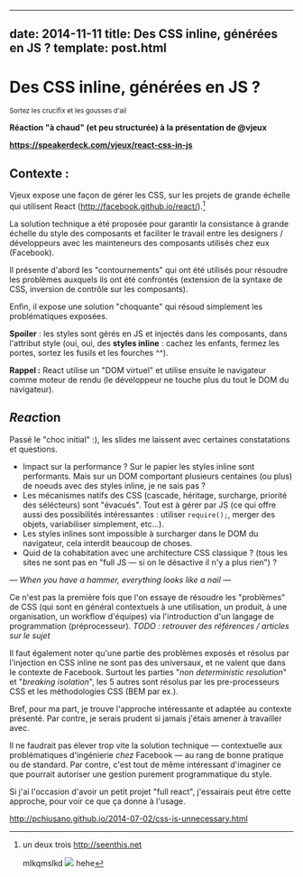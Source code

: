 
---
date: 2014-11-11
title: Des CSS inline, générées en JS ?
template: post.html
---

# Des CSS inline, générées en JS ?
<small>Sortez les crucifix et les gousses d'ail</small>

**Réaction "à chaud" (et peu structurée) à la présentation de @vjeux**

**<https://speakerdeck.com/vjeux/react-css-in-js>**


## Contexte :

Vjeux expose une façon de gérer les CSS, sur les projets de grande échelle qui utilisent React (<http://facebook.github.io/react/>).[^somesamplefootnote]

[^somesamplefootnote]: un deux trois
    <http://seenthis.net>

    mlkqmslkd
    <img src="http://davidwalsh.name/wp-content/themes/punky/images/logo.png">
    hehe

La solution technique a été proposée pour garantir la consistance à grande échelle du style des composants et faciliter le travail entre les designers / développeurs avec les mainteneurs des composants utilisés chez eux (Facebook).

Il présente d'abord les "contournements" qui ont été utilisés pour résoudre les problèmes auxquels ils ont été confrontés (extension de la syntaxe de CSS, inversion de contrôle sur les composants).

Enfin, il expose une solution "choquante" qui résoud simplement les problématiques exposées.

**Spoiler** : les styles sont gérés en JS et injectés dans les composants, dans l'attribut style (oui, oui, des **styles inline** : cachez les enfants, fermez les portes, sortez les fusils et les fourches ^^).

**Rappel :** React utilise un "DOM virtuel" et utilise ensuite le navigateur comme moteur de rendu (le développeur ne touche plus du tout le DOM du navigateur).

## *React*ion

Passé le "choc initial" :), les slides me laissent avec certaines constatations et questions.

* Impact sur la performance ? Sur le papier les styles inline sont performants. Mais sur un DOM comportant plusieurs centaines (ou plus) de noeuds avec des styles inline, je ne sais pas ?
* Les mécanismes natifs des CSS (cascade, héritage, surcharge, priorité des sélécteurs) sont "évacués". Tout est à gérer par JS (ce qui offre aussi des possibilités intéressantes : utiliser `require();`, merger des objets, variabiliser simplement, etc...).
* Les styles inlines sont impossible à surcharger dans le DOM du navigateur, cela interdit beaucoup de choses.
* Quid de la cohabitation avec une architecture CSS classique ? (tous les sites ne sont pas en "full JS — si on le désactive il n'y a plus rien") ?


*— When you have a hammer, everything looks like a nail —*

Ce n'est pas la première fois que l'on essaye de résoudre les "problèmes" de CSS (qui sont en général contextuels à une utilisation, un produit, à une organisation, un workflow d'équipes) via l'introduction d'un langage de programmation (préprocesseur). *TODO : retrouver des références / articles sur le sujet*

Il faut également noter qu'une partie des problèmes exposés et résolus par l'injection en CSS inline ne sont pas des universaux, et ne valent que dans le contexte de Facebook. Surtout les parties "*non deterministic resolution*" et "*breaking isolation*", les 5 autres sont résolus par les pre-processeurs CSS et les méthodologies CSS (BEM par ex.).

Bref, pour ma part, je trouve l'approche intéressante et adaptée au contexte présenté. Par contre, je serais prudent si jamais j'étais amener à travailler avec.

Il ne faudrait pas élever trop vite la solution technique — contextuelle aux problématiques d'ingénierie *chez* Facebook — au rang de bonne pratique ou de standard. Par contre, c'est tout de même intéressant d'imaginer ce que pourrait autoriser une gestion purement programmatique du style.

Si j'ai l'occasion d'avoir un petit projet "full react", j'essairais peut être cette approche, pour voir ce que ça donne à l'usage.


<http://pchiusano.github.io/2014-07-02/css-is-unnecessary.html>

